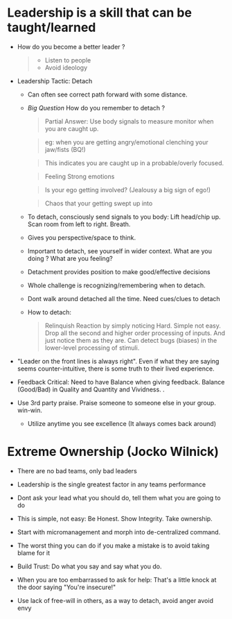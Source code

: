 
# Leadership is a skill that can be taught/learned

- How do you become a better leader ? 
   >   - Listen to people
   >   - Avoid ideology 

- Leadership Tactic: Detach
  
   - Can often see correct path forward with some distance.
   - *Big Question* How do you remember to detach ? 
       > Partial Answer: Use body signals to measure monitor when you are caught up. 

       > eg: when you are getting angry/emotional clenching your jaw/fists (BQ!)

       > This indicates you are caught up in a probable/overly focused.

       > Feeling Strong emotions

       > Is your ego getting involved? (Jealousy a big sign of ego!)

       > Chaos that your getting swept up into
   - To detach, consciously send signals to you body: Lift head/chip up. Scan room from left to right. Breath. 
   - Gives you perspective/space to think.
   - Important to detach, see yourself in wider context. What are you doing ? What are you feeling?
   - Detachment provides position to make good/effective decisions
   - Whole challenge is recognizing/remembering when to detach.
   - Dont walk around detached all the time. Need cues/clues to detach
   - How to detach: 
      > Relinquish Reaction by simply noticing
      > Hard. Simple not easy. Drop all the second and higher order processing of inputs. 
      > And just notice them as they are. Can detect bugs (biases) in the lower-level processing of stimuli.



- "Leader on the front lines is always right". Even if what they are saying seems counter-intuitive, there is some truth to their lived experience.


- Feedback Critical: Need to have Balance when giving feedback. Balance (Good/Bad) in Quality and Quantity and Vividness. .

- Use 3rd party praise. Praise someone to someone else in your group.  win-win.
  - Utilize anytime you see excellence (It always comes back around)


# Extreme Ownership (Jocko Wilnick) 
  - There are no bad teams, only bad leaders
  - Leadership is the single greatest factor in any teams performance
  - Dont ask your lead what you should do, tell them what you are going to do
  - This is simple, not easy: Be Honest. Show Integrity. Take ownership.
  - Start with micromanagement and morph into de-centralized command.
  - The worst thing you can do if you make a mistake is to avoid taking blame for it
  - Build Trust: Do what you say and say what you do.
  - When you are too embarrassed to ask for help: That's a little knock at the door saying "You're insecure!"

- Use lack of free-will in others, as a way to detach, avoid anger avoid envy